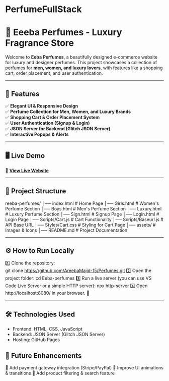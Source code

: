 # PerfumeFullStack
# 🌸 Eeeba Perfumes - Luxury Fragrance Store

Welcome to **Eeba Perfumes**, a beautifully designed e-commerce website for luxury and designer perfumes. This project showcases a collection of perfumes for **men, women, and luxury lovers**, with features like a shopping cart, order placement, and user authentication.

---

## 🚀 Features
✅ **Elegant UI & Responsive Design**  
✅ **Perfume Collection for Men, Women, and Luxury Brands**  
✅ **Shopping Cart & Order Placement System**  
✅ **User Authentication (Signup & Login)**  
✅ **JSON Server for Backend (Glitch JSON Server)**  
✅ **Interactive Popups & Alerts**  

---

## 🖥️ Live Demo  
🔗 **[View Live Website](https://areebamajid-15.github.io/Perfumes/)**  

---

## 📂 Project Structure  
reeba-perfumes/ │── index.html # Home Page │── Girls.html # Women's Perfume Section │── Boys.html # Men's Perfume Section │── Luxury.html # Luxury Perfume Section │── Sign.html # Signup Page │── Login.html # Login Page │── Scripts/Cart.js # Cart Functionality │── Scripts/Baseurl.js # API Base URL │── Styles/Cart.css # Styling for Cart Page │── assets/ # Images & Icons │── README.md # Project Documentation


---

## ⚙️ How to Run Locally
1️⃣ Clone the repository:  
git clone https://github.com/AreebaMajid-15/Perfumes.git
2️⃣ Open the project folder:
cd Eeba-perfumes
3️⃣ Run a live server (you can use VS Code Live Server or a simple HTTP server):
npx http-server
4️⃣ Open http://localhost:8080/ in your browser. 🚀

---

## 🛠️ Technologies Used
- Frontend: HTML, CSS, JavaScript
- Backend: JSON Server (Glitch JSON Server)
- Hosting: GitHub Pages


## 📌 Future Enhancements
🔹 Add payment gateway integration (Stripe/PayPal)
🔹 Improve UI animations & transitions
🔹 Add product filtering & search feature


